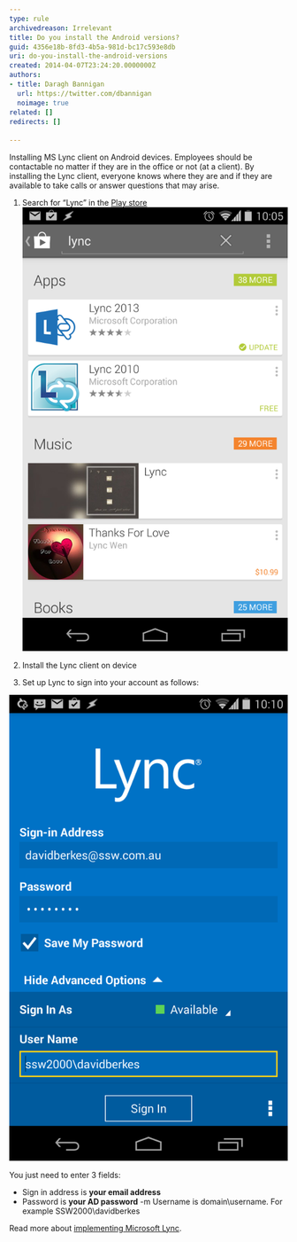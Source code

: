 ```yaml
---
type: rule
archivedreason: Irrelevant
title: Do you install the Android versions?
guid: 4356e18b-8fd3-4b5a-981d-bc17c593e8db
uri: do-you-install-the-android-versions
created: 2014-04-07T23:24:20.0000000Z
authors:
- title: Daragh Bannigan
  url: https://twitter.com/dbannigan
  noimage: true 
related: []
redirects: []

---
```


Installing MS Lync client on Android devices. Employees should be contactable no matter if they are in the office or not (at a client). By installing the Lync client, everyone knows where they are and if they are available to take calls or answer questions that may arise. 

<!--endintro-->

1. Search for “Lync” in the [Play store](https://play.google.com/store)
![Figure: Search for Lync in Playstore](/rules/do-you-install-the-android-versions/241b2b_android_playstore.png)  

2. Install the Lync client on device
3. Set up Lync to sign into your account as follows:

![Figure: Lync sign in process](/rules/do-you-install-the-android-versions/lync-signin.png)  

You just need to enter 3 fields:

- Sign in address is **your email address**
- Password is **your AD password**
-m Username is domain\username. For example SSW2000\davidberkes

Read more about [implementing Microsoft Lync](http://www.ssw.com.au/ssw/Consulting/Lync.aspx).

